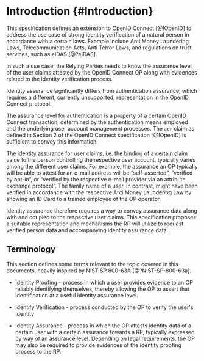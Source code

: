 # Introduction {#Introduction}

This specification defines an extension to OpenID Connect [@!OpenID] to address the use case of strong identity verification of a natural person in accordance with a certain laws. Example include Anti Money Laundering Laws, Telecommunication Acts, Anti Terror Laws, and regulations on trust services, such as eIDAS [@?eIDAS].

In such a use case, the Relying Parties needs to know the assurance level of the user claims attested by the OpenID Connect OP along with evidences related to the identity verification process. 

Identity assurance signficantly differs from authentication assurance, which requires a different, currently unsupported, representation in the OpenID Connect protocol.  

The assurance level for authentication is a property of a certain OpenID Connect transaction, determined by the authentication means employed and the underlying user account management processes. The `acr` claim as defined in Section 2 of the OpenID Connect specification [@!OpenID] is sufficient to convey this information. 

The identity assurance for user claims, i.e. the binding of a certain claim value to the person controlling the respective user account, typically varies among the different user claims. For example, the assurance an OP typically will be able to attest for an e-mail address will be “self-asserted”, “verified by opt-in”, or “verified by the respective e-mail provider via an attribute exchange protocol”. The family name of a user, in contrast, might have been verified in accordance with the respective Anti Money Laundering Law by showing an ID Card to a trained employee of the OP operator. 

Identity assurance therefore requires a way to convey assurance data along with and coupled to the respective user claims. This specification proposes a suitable representation and mechanisms the RP will utilize to request verified person data and accompanying identity assurance data. 

## Terminology 

This section defines some terms relevant to the topic covered in this documents, heavily inspired by NIST SP 800-63A [@?NIST-SP-800-63a].

* Identity Proofing - process in which a user provides evidence to an OP reliably identifying themselves, thereby allowing the OP to assert that identification at a useful identity assurance level.

* Identify Verification - process conducted by the OP to verify the user's identity

* Identity Assurance - process in which the OP attests identity data of a certain user with a certain assurance towards a RP, typically expressed by way of an assurance level. Depending on legal requirements, the OP may also be required to provide evidences of the identity proofing process to the RP.

[1]: https://pages.nist.gov/800-63-3/sp800-63a.html "NIST Special Publication 800-63A, Digital Identity Guidelines, Enrollment and Identity Proofing Requirements"


    

